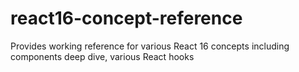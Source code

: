 # react16-concept-reference
Provides working reference for various React 16 concepts including components deep dive, various React hooks
